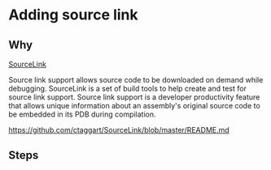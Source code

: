 # Adding source link

## Why
[SourceLink](https://github.com/ctaggart/SourceLink)

Source link support allows source code to be downloaded on demand while debugging. SourceLink is a set of build tools to help create and test for source link support. Source link support is a developer productivity feature that allows unique information about an assembly's original source code to be embedded in its PDB during compilation.

https://github.com/ctaggart/SourceLink/blob/master/README.md


## Steps


